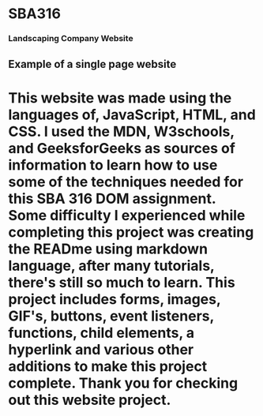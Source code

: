 # SBA316
### Landscaping Company Website
## Example of a single page website
# This website was made using the languages of, JavaScript, HTML, and CSS. I used the MDN, W3schools, and GeeksforGeeks as sources of information to learn how to use some of the techniques needed for this SBA 316 DOM assignment. Some difficulty I experienced while completing this project was creating the READme using markdown language, after many tutorials, there's still so much to learn.   This project includes forms, images, GIF's, buttons, event listeners, functions, child elements, a hyperlink and various other additions to make this project complete. Thank you for checking out this website project.
